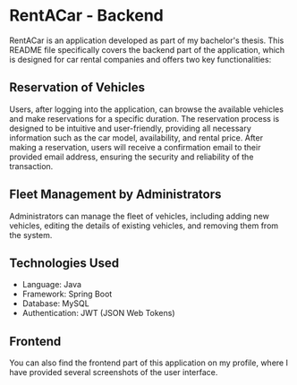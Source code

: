 # RentACar - Backend

RentACar is an application developed as part of my bachelor's thesis. This README file specifically covers the backend part of the application, which is designed for car rental companies and offers two key functionalities:

## Reservation of Vehicles

Users, after logging into the application, can browse the available vehicles and make reservations for a specific duration. The reservation process is designed to be intuitive and user-friendly, providing all necessary information such as the car model, availability, and rental price. After making a reservation, users will receive a confirmation email to their provided email address, ensuring the security and reliability of the transaction.

## Fleet Management by Administrators

Administrators can manage the fleet of vehicles, including adding new vehicles, editing the details of existing vehicles, and removing them from the system.

## Technologies Used

- Language: Java
- Framework: Spring Boot
- Database: MySQL
- Authentication: JWT (JSON Web Tokens)

## Frontend

You can also find the frontend part of this application on my profile, where I have provided several screenshots of the user interface.
